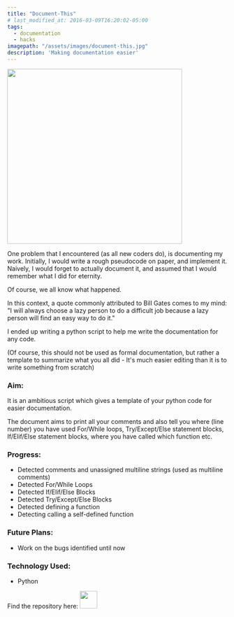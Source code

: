 ```yaml
---
title: "Document-This"
# last_modified_at: 2016-03-09T16:20:02-05:00
tags:
  - documentation
  - hacks
imagepath: "/assets/images/document-this.jpg"
description: 'Making documentation easier'
---
```

<!--image-->
<img src="{{ page.imagepath | relative_url }}" alt="" height="400" width="400">

<!--background-->
One problem that I encountered (as all new coders do), is documenting my work. Initially, I would write a rough pseudocode on paper, and implement it. Naively, I would forget to actually document it, and assumed that I would remember what I did for eternity.

Of course, we all know what happened.

In this context, a quote commonly attributed to Bill Gates comes to my mind:
"I will always choose a lazy person to do a difficult job because a lazy person will find an easy way to do it."

I ended up writing a python script to help me write the documentation for any code.

(Of course, this should not be used as formal documentation, but rather a template to summarize what you all did - It's much easier editing than it is to write something from scratch)

### Aim: ###
It is an ambitious script which gives a template of your python code for easier documentation.

The document aims to print all your comments and also tell you where (line number) you have used For/While loops, Try/Except/Else statement blocks, If/Elif/Else statement blocks, where you have called which function etc.

### Progress: ###
<ul> 
<li> Detected comments and unassigned multiline strings (used as multiline comments) </li>
<li> Detected For/While Loops </li>
<li> Detected If/Elif/Else Blocks</li>
<li> Detected Try/Except/Else Blocks </li>
<li> Detected defining a function </li>
<li> Detecting calling a self-defined function </li>
</ul>

### Future Plans: ###
<ul>
<li> Work on the bugs identified until now </li>

</ul>

### Technology Used: ###
<ul> 
<li> Python </li>
</ul>


Find the repository here: 
<a href="https://github.com/PratikshaJain37/document-this">
<img src="{{ site.url }}/assets/images/github.png" height='40' width='40' alt="">
</a> 